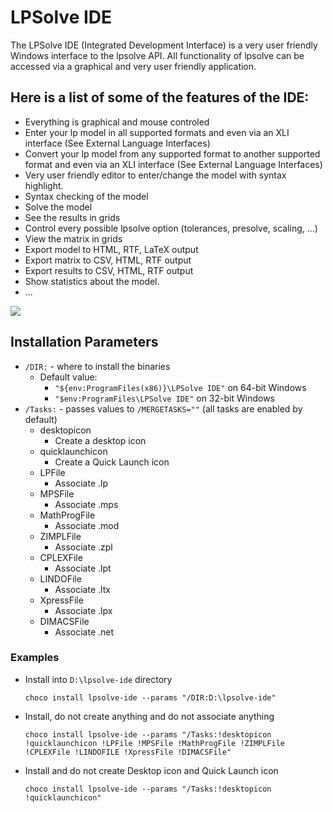 ﻿# LPSolve IDE
The LPSolve IDE (Integrated Development Interface) is a very user friendly Windows interface to the lpsolve API. All functionality of lpsolve can be accessed via a graphical and very user friendly application. 

## Here is a list of some of the features of the IDE:
* Everything is graphical and mouse controled
* Enter your lp model in all supported formats and even via an XLI interface (See External Language Interfaces)
* Convert your lp model from any supported format to another supported format and even via an XLI interface (See External Language Interfaces)
* Very user friendly editor to enter/change the model with syntax highlight.
* Syntax checking of the model
* Solve the model
* See the results in grids
* Control every possible lpsolve option (tolerances, presolve, scaling, ...)
* View the matrix in grids
* Export model to HTML, RTF, LaTeX output
* Export matrix to CSV, HTML, RTF output
* Export results to CSV, HTML, RTF output
* Show statistics about the model.
* ...

![](https://cdn.jsdelivr.net/gh/jakublevy/chocopkgs/lpsolve-ide/IDE.png)


## Installation Parameters
* `/DIR:` - where to install the binaries
    - Default value: 
        - `"${env:ProgramFiles(x86)}\LPSolve IDE"` on 64-bit Windows
        - `"$env:ProgramFiles\LPSolve IDE"` on 32-bit Windows
* `/Tasks:` - passes values to `/MERGETASKS=""` (all tasks are enabled by default)
    - desktopicon
        - Create a desktop icon
    - quicklaunchicon
        - Create a Quick Launch icon
    - LPFile
        - Associate .lp
    - MPSFile
        - Associate .mps
    - MathProgFile
        - Associate .mod
    - ZIMPLFile
        - Associate .zpl
    - CPLEXFile
        - Associate .lpt
    - LINDOFile
        - Associate .ltx
    - XpressFile
        - Associate .lpx
    - DIMACSFile
        - Associate .net

### Examples
* Install into `D:\lpsolve-ide` directory
    ```
    choco install lpsolve-ide --params "/DIR:D:\lpsolve-ide"
    ```
* Install, do not create anything and do not associate anything
   ```
   choco install lpsolve-ide --params "/Tasks:!desktopicon !quicklaunchicon !LPFile !MPSFile !MathProgFile !ZIMPLFile !CPLEXFile !LINDOFILE !XpressFile !DIMACSFile"
   ```
* Install and do not create Desktop icon and Quick Launch icon
    ```
    choco install lpsolve-ide --params "/Tasks:!desktopicon !quicklaunchicon"
    ```